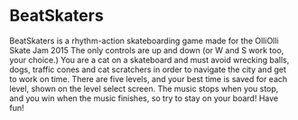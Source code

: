 BeatSkaters
===========

BeatSkaters is a rhythm-action skateboarding game made for the OlliOlli Skate Jam 2015
The only controls are up and down (or W and S work too, your choice.)
You are a cat on a skateboard and must avoid wrecking balls, dogs, traffic cones and cat scratchers in order to navigate the city and get to work on time.
There are five levels, and your best time is saved for each level, shown on the level select screen.
The music stops when you stop, and you win when the music finishes, so try to stay on your board!
Have fun!